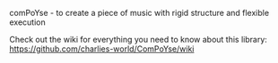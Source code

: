 comPoYse - to create a piece of music with rigid structure and flexible execution

Check out the wiki for everything you need to know about this library:
https://github.com/charlies-world/ComPoYse/wiki